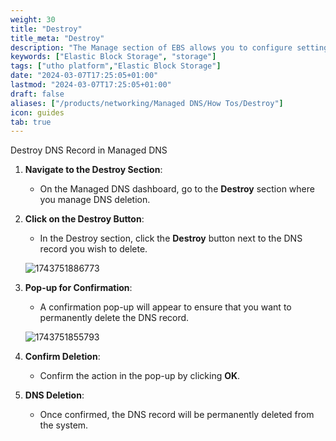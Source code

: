 ```yaml
---
weight: 30
title: "Destroy"
title_meta: "Destroy"
description: "The Manage section of EBS allows you to configure settings, resize volumes, attach or detach them from instances, and destroy volumes when no longer needed."
keywords: ["Elastic Block Storage", "storage"]
tags: ["utho platform","Elastic Block Storage"]
date: "2024-03-07T17:25:05+01:00"
lastmod: "2024-03-07T17:25:05+01:00"
draft: false 
aliases: ["/products/networking/Managed DNS/How Tos/Destroy"]
icon: guides
tab: true
---
```

Destroy DNS Record in Managed DNS

1. **Navigate to the Destroy Section**:

   - On the Managed DNS dashboard, go to the **Destroy** section where you manage DNS deletion.
2. **Click on the Destroy Button**:

   - In the Destroy section, click the **Destroy** button next to the DNS record you wish to delete.

   ![1743751886773](image/index/1743751886773.png)
3. **Pop-up for Confirmation**:

   - A confirmation pop-up will appear to ensure that you want to permanently delete the DNS record.

   ![1743751855793](image/index/1743751855793.png)
4. **Confirm Deletion**:

   - Confirm the action in the pop-up by clicking **OK**.
5. **DNS Deletion**:

   - Once confirmed, the DNS record will be permanently deleted from the system.
